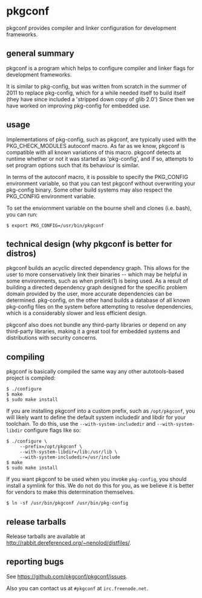 # pkgconf

pkgconf provides compiler and linker configuration for development frameworks.

## general summary

pkgconf is a program which helps to configure compiler and linker flags for
development frameworks.

It is similar to pkg-config, but was written from scratch in the summer of 2011
to replace pkg-config, which for a while needed itself to build itself (they have
since included a 'stripped down copy of glib 2.0')  Since then we have worked on
improving pkg-config for embedded use.

## usage

Implementations of pkg-config, such as pkgconf, are typically used with the
PKG_CHECK_MODULES autoconf macro.  As far as we know, pkgconf is
compatible with all known variations of this macro. pkgconf detects at
runtime whether or not it was started as 'pkg-config', and if so, attempts
to set program options such that its behaviour is similar.

In terms of the autoconf macro, it is possible to specify the PKG_CONFIG
environment variable, so that you can test pkgconf without overwriting your
pkg-config binary.  Some other build systems may also respect the PKG_CONFIG
environment variable.

To set the enviornment variable on the bourne shell and clones (i.e. bash), you
can run:

    $ export PKG_CONFIG=/usr/bin/pkgconf

## technical design (why pkgconf is better for distros)

pkgconf builds an acyclic directed dependency graph.  This allows for the user
to more conservatively link their binaries -- which may be helpful in some 
environments, such as when prelink(1) is being used.  As a result of building
a directed dependency graph designed for the specific problem domain provided
by the user, more accurate dependencies can be determined.  pkg-config, on the
other hand builds a database of all known pkg-config files on the system before
attempting to resolve dependencies, which is a considerably slower and less
efficient design.

pkgconf also does not bundle any third-party libraries or depend on any third-party
libraries, making it a great tool for embedded systems and distributions with
security concerns.

## compiling

pkgconf is basically compiled the same way any other autotools-based project is
compiled:

    $ ./configure
    $ make
    $ sudo make install

If you are installing pkgconf into a custom prefix, such as `/opt/pkgconf`, you will
likely want to define the default system includedir and libdir for your toolchain.
To do this, use the `--with-system-includedir` and `--with-system-libdir` configure
flags like so:

    $ ./configure \
         --prefix=/opt/pkgconf \
         --with-system-libdir=/lib:/usr/lib \
         --with-system-includedir=/usr/include
    $ make
    $ sudo make install

If you want pkgconf to be used when you invoke `pkg-config`, you should install a
symlink for this.  We do not do this for you, as we believe it is better for vendors
to make this determination themselves.

    $ ln -sf /usr/bin/pkgconf /usr/bin/pkg-config

## release tarballs

Release tarballs are available at <http://rabbit.dereferenced.org/~nenolod/distfiles/>.

## reporting bugs

See <https://github.com/pkgconf/pkgconf/issues>.

Also you can contact us at `#pkgconf` at `irc.freenode.net`.
